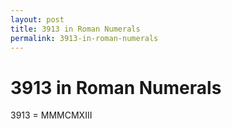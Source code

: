 ```yaml
---
layout: post
title: 3913 in Roman Numerals
permalink: 3913-in-roman-numerals
---
```


# 3913 in Roman Numerals

3913 = MMMCMXIII
